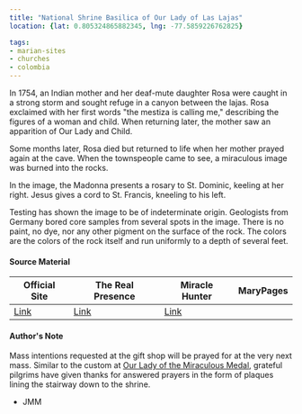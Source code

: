 ```yaml
---
title: "National Shrine Basilica of Our Lady of Las Lajas"
location: {lat: 0.805324865882345, lng: -77.5859226762825}

tags:
- marian-sites
- churches
- colombia
---
```


In 1754, an Indian mother and her deaf-mute daughter Rosa were caught in a strong storm and sought refuge in a canyon between the lajas.  Rosa exclaimed with her first words "the mestiza is calling me," describing the figures of a woman and child.  When returning later, the mother saw an apparition of Our Lady and Child.

Some months later, Rosa died but returned to life when her mother prayed again at the cave. When the townspeople came to see, a miraculous image was burned into the rocks.

In the image, the Madonna presents a rosary to St. Dominic, keeling at her right.  Jesus gives a cord to St. Francis, kneeling to his left.

Testing has shown the image to be of indeterminate origin. Geologists from Germany bored core samples from several spots in the image.  There is no paint, no dye, nor any other pigment on the surface of the rock.  The colors are the colors of the rock itself and run uniformly to a depth of several feet.

#### Source Material

| Official Site | The Real Presence | Miracle Hunter | MaryPages |
| --- | --- | --- | --- |
| [Link](https://www.laslajas.org/) | [Link](http://www.therealpresence.org/eucharst/misc/BVM/109_LAJAS_96x96.pdf) | [Link](http://www.miraclehunter.com/marian_apparitions/approved_apparitions/guaitara/index.html) | |

#### Author's Note

Mass intentions requested at the gift shop will be prayed for at the very next mass.  Similar to the custom at [Our Lady of the Miraculous Medal](/places/fr-chapel-of-our-lady-of-the-miraculous-medal), grateful pilgrims have given thanks for answered prayers in the form of plaques lining the stairway down to the shrine.

- JMM
